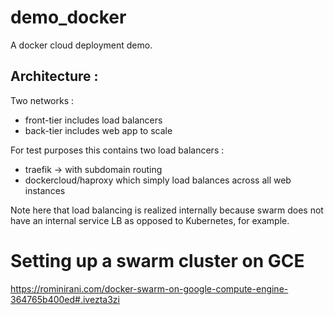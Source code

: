 # demo_docker
A docker cloud deployment demo.

## Architecture :

Two networks : 

- front-tier includes load balancers
- back-tier includes web app to scale

For test purposes this contains two load balancers :

- traefik -> with subdomain routing
- dockercloud/haproxy which simply load balances across all web instances

Note here that load balancing is realized internally because swarm does not have an internal service LB 
as opposed to Kubernetes, for example.

# Setting up a swarm cluster on GCE

https://rominirani.com/docker-swarm-on-google-compute-engine-364765b400ed#.ivezta3zi 
